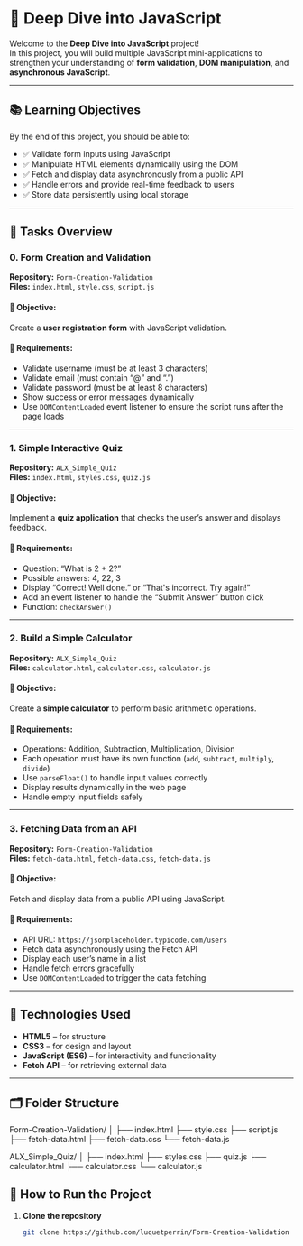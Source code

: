 # 🧠 Deep Dive into JavaScript

Welcome to the **Deep Dive into JavaScript** project!  
In this project, you will build multiple JavaScript mini-applications to strengthen your understanding of **form validation**, **DOM manipulation**, and **asynchronous JavaScript**.

---

## 📚 Learning Objectives

By the end of this project, you should be able to:

- ✅ Validate form inputs using JavaScript  
- ✅ Manipulate HTML elements dynamically using the DOM  
- ✅ Fetch and display data asynchronously from a public API  
- ✅ Handle errors and provide real-time feedback to users  
- ✅ Store data persistently using local storage  

---

## 🧩 Tasks Overview

### 0. Form Creation and Validation
**Repository:** `Form-Creation-Validation`  
**Files:** `index.html`, `style.css`, `script.js`

#### 🎯 Objective:
Create a **user registration form** with JavaScript validation.

#### 🧱 Requirements:
- Validate username (must be at least 3 characters)
- Validate email (must contain “@” and “.”)
- Validate password (must be at least 8 characters)
- Show success or error messages dynamically
- Use `DOMContentLoaded` event listener to ensure the script runs after the page loads

---

### 1. Simple Interactive Quiz
**Repository:** `ALX_Simple_Quiz`  
**Files:** `index.html`, `styles.css`, `quiz.js`

#### 🎯 Objective:
Implement a **quiz application** that checks the user’s answer and displays feedback.

#### 🧱 Requirements:
- Question: “What is 2 + 2?”
- Possible answers: 4, 22, 3
- Display “Correct! Well done.” or “That's incorrect. Try again!”
- Add an event listener to handle the “Submit Answer” button click
- Function: `checkAnswer()`

---

### 2. Build a Simple Calculator
**Repository:** `ALX_Simple_Quiz`  
**Files:** `calculator.html`, `calculator.css`, `calculator.js`

#### 🎯 Objective:
Create a **simple calculator** to perform basic arithmetic operations.

#### 🧱 Requirements:
- Operations: Addition, Subtraction, Multiplication, Division
- Each operation must have its own function (`add`, `subtract`, `multiply`, `divide`)
- Use `parseFloat()` to handle input values correctly
- Display results dynamically in the web page
- Handle empty input fields safely

---

### 3. Fetching Data from an API
**Repository:** `Form-Creation-Validation`  
**Files:** `fetch-data.html`, `fetch-data.css`, `fetch-data.js`

#### 🎯 Objective:
Fetch and display data from a public API using JavaScript.

#### 🧱 Requirements:
- API URL: `https://jsonplaceholder.typicode.com/users`
- Fetch data asynchronously using the Fetch API
- Display each user’s name in a list
- Handle fetch errors gracefully
- Use `DOMContentLoaded` to trigger the data fetching

---

## 🧰 Technologies Used

- **HTML5** – for structure  
- **CSS3** – for design and layout  
- **JavaScript (ES6)** – for interactivity and functionality  
- **Fetch API** – for retrieving external data  

---

## 🗂️ Folder Structure

Form-Creation-Validation/
│
├── index.html
├── style.css
├── script.js
├── fetch-data.html
├── fetch-data.css
└── fetch-data.js

ALX_Simple_Quiz/
│
├── index.html
├── styles.css
├── quiz.js
├── calculator.html
├── calculator.css
└── calculator.js

## 🚀 How to Run the Project

1. **Clone the repository**
   ```bash
   git clone https://github.com/luquetperrin/Form-Creation-Validation
